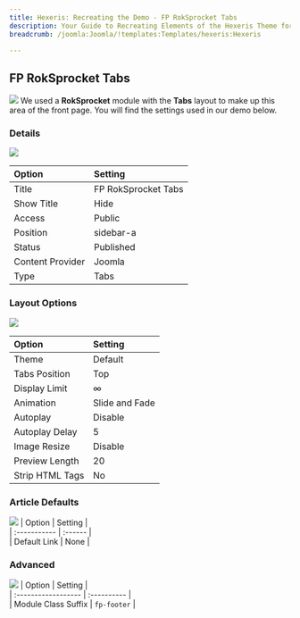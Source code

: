 ```yaml
---
title: Hexeris: Recreating the Demo - FP RokSprocket Tabs
description: Your Guide to Recreating Elements of the Hexeris Theme for Joomla
breadcrumb: /joomla:Joomla/!templates:Templates/hexeris:Hexeris

---
```


FP RokSprocket Tabs
-----
![][demo]
We used a **RokSprocket** module with the **Tabs** layout to make up this area of the front page. You will find the settings used in our demo below.

### Details
![][demo2]

| Option           | Setting             |  
| :--------------- | :------------------ |  
| Title            | FP RokSprocket Tabs |  
| Show Title       | Hide                |  
| Access           | Public              |  
| Position         | sidebar-a           |  
| Status           | Published           |  
| Content Provider | Joomla              |  
| Type             | Tabs                |   

### Layout Options
![][demo3]

| Option          | Setting        |  
| :-------------- | :------------- |  
| Theme           | Default        |  
| Tabs Position   | Top            |  
| Display Limit   | ∞              |  
| Animation       | Slide and Fade |  
| Autoplay        | Disable        |  
| Autoplay Delay  | 5              |  
| Image Resize    | Disable        |  
| Preview Length  | 20             |  
| Strip HTML Tags | No             |  
 

### Article Defaults
![][demo4]
| Option       | Setting |  
| :----------- | :------ |  
| Default Link | None    |  

### Advanced
![][demo5]
| Option              | Setting     |  
| :------------------ | :---------- |  
| Module Class Suffix | `fp-footer` |   

[demo]: assets/demo_10.jpeg
[demo2]: assets/tabs_1.jpeg
[demo3]: assets/tabs_2.jpeg
[demo4]: assets/tabs_3.jpeg
[demo5]: assets/tabs_4.jpeg